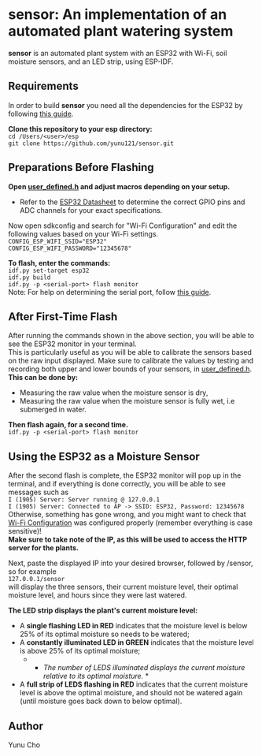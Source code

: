 sensor: An implementation of an automated plant watering system
========================================================================
**sensor** is an automated plant system with an ESP32 with Wi-Fi, 
soil moisture sensors, and an LED strip, using ESP-IDF.

Requirements
------------
In order to build **sensor** you need all the dependencies for the ESP32 by following [this guide](https://docs.espressif.com/projects/esp-idf/en/latest/esp32/get-started/).

**Clone this repository to your esp directory:**\
```cd /Users/<user>/esp```\
```git clone https://github.com/yunu121/sensor.git```

Preparations Before Flashing
----------------------------
**Open [user_defined.h](https://github.com/yunu121/sensor/blob/main/main/user_defined.h) and adjust macros depending on your setup.**
- Refer to the [ESP32 Datasheet](https://www.espressif.com/sites/default/files/documentation/esp32_datasheet_en.pdf) to determine the correct GPIO pins and ADC channels for your exact specifications.

Now open sdkconfig and search for "Wi-Fi Configuration" and edit the following values based
on your Wi-Fi settings.\
```CONFIG_ESP_WIFI_SSID="ESP32"```\
```CONFIG_ESP_WIFI_PASSWORD="12345678"```

**To flash, enter the commands:**\
```idf.py set-target esp32```\
```idf.py build```\
```idf.py -p <serial-port> flash monitor```\
Note: For help on determining the serial port, follow [this guide](https://docs.espressif.com/projects/esp-idf/en/latest/esp32/get-started/establish-serial-connection.html).

After First-Time Flash
----------------------
After running the commands shown in the above section, you will be able to see the ESP32 monitor in your terminal.\
This is particularly useful as you will be able to calibrate the sensors based on the raw input displayed.
Make sure to calibrate the values by testing and recording both upper and lower bounds of your sensors, in [user_defined.h](https://github.com/yunu121/sensor/blob/main/main/user_defined.h).\
**This can be done by:**
- Measuring the raw value when the moisture sensor is dry,
- Measuring the raw value when the moisture sensor is fully wet, i.e submerged in water.

**Then flash again, for a second time.**\
```idf.py -p <serial-port> flash monitor```

Using the ESP32 as a Moisture Sensor
------------------------------------
After the second flash is complete, the ESP32 monitor will pop up in the terminal, and if everything is done correctly, you will be able to see messages such as\
```I (1905) Server: Server running @ 127.0.0.1```\
```I (1905) Server: Connected to AP -> SSID: ESP32, Password: 12345678```\
Otherwise, something has gone wrong, and you might want to check that [Wi-Fi Configuration](#after-first-time-flash)
was configured properly (remember everything is case sensitive)!\
**Make sure to take note of the IP, as this will be used to access the HTTP server for the plants.**

Next, paste the displayed IP into your desired browser, followed by /sensor, so for example\
```127.0.0.1/sensor```\
will display the three sensors, their current moisture level, their optimal moisture level, and hours since they were last watered.

**The LED strip displays the plant's current moisture level:**
- A **single flashing LED in RED** indicates that the moisture level is below 25% of its optimal moisture so needs to be watered;
- A **constantly illuminated LED in GREEN** indicates that the moisture level is above 25% of its optimal moisture;
  - * *The number of LEDS illuminated displays the current moisture relative to its optimal moisture.* *
- A **full strip of LEDS flashing in RED** indicates that the current moisture level is above the optimal moisture, and should not be watered again (until moisture goes back down to below optimal).

Author
------
Yunu Cho
